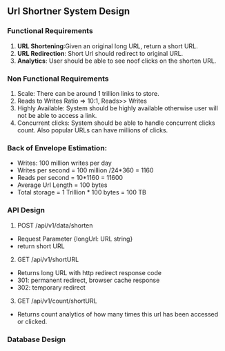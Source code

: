 ## Url Shortner System Design

### Functional Requirements
1. **URL Shortening**:Given an original long URL, return a short URL.
2. **URL Redirection**: Short Url should redirect to original URL.
3. **Analytics**: User should be able to see noof clicks on the shorten URL.

### Non Functional Requirements
1. Scale: There can be around 1 trillion links to store.
2. Reads to Writes Ratio => 10:1, Reads>> Writes
3. Highly Available: System should be highly available otherwise user will not be able to access a link.
4. Concurrent clicks: System should be able to handle concurrent clicks count. Also popular URLs can have millions of clicks.

### Back of Envelope Estimation:
- Writes: 100 million writes per day
- Writes per second = 100 million /24*360 = 1160
- Reads per second = 10*1160 = 11600
- Average Url Length = 100 bytes
- Total storage = 1 Trillion * 100 bytes = 100 TB

### API Design
1. POST /api/v1/data/shorten
- Request Parameter {longUrl: URL string}
- return short URL

2. GET /api/v1/shortURL
- Returns long URL with http redirect response code 
- 301: permanent redirect, browser cache response
- 302: temporary redirect

3. GET /api/v1/count/shortURL
- Returns count analytics of how many times this url has been accessed or clicked.

### Database Design
